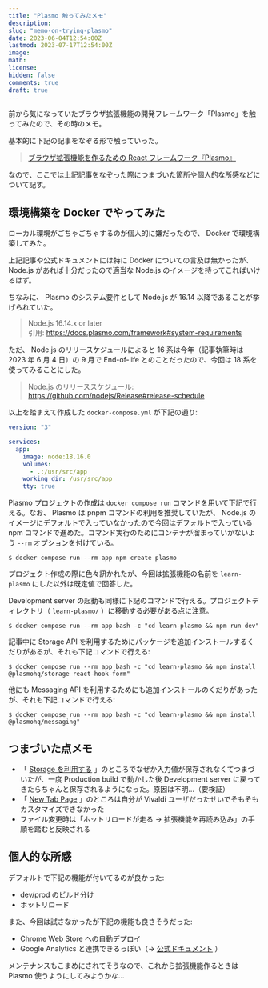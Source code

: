 ```yaml
---
title: "Plasmo 触ってみたメモ"
description:
slug: "memo-on-trying-plasmo"
date: 2023-06-04T12:54:00Z
lastmod: 2023-07-17T12:54:00Z
image:
math:
license:
hidden: false
comments: true
draft: true
---
```


前から気になっていたブラウザ拡張機能の開発フレームワーク「Plasmo」を触ってみたので、その時のメモ。

基本的に下記の記事をなぞる形で触っていった。

> [ブラウザ拡張機能を作るための React フレームワーク『Plasmo』](https://zenn.dev/nado1001/articles/plasmo-browser-extension)

なので、ここでは上記記事をなぞった際につまづいた箇所や個人的な所感などについて記す。

## 環境構築を Docker でやってみた

ローカル環境がごちゃごちゃするのが個人的に嫌だったので、 Docker で環境構築してみた。

上記記事や公式ドキュメントには特に Docker についての言及は無かったが、 Node.js があれば十分だったので適当な Node.js のイメージを持ってこればいけるはず。

ちなみに、 Plasmo のシステム要件として Node.js が 16.14 以降であることが挙げられていた。

> Node.js 16.14.x or later  
> 引用: https://docs.plasmo.com/framework#system-requirements

ただ、 Node.js のリリースケジュールによると 16 系は今年（記事執筆時は 2023 年 6 月 4 日）の 9 月で End-of-life とのことだったので、今回は 18 系を使ってみることにした。

> Node.js のリリーススケジュール:  
> https://github.com/nodejs/Release#release-schedule

以上を踏まえて作成した `docker-compose.yml` が下記の通り:

```yml
version: "3"

services:
  app:
    image: node:18.16.0
    volumes:
      - .:/usr/src/app
    working_dir: /usr/src/app
    tty: true
```

Plasmo プロジェクトの作成は `docker compose run` コマンドを用いて下記で行える。なお、 Plasmo は pnpm コマンドの利用を推奨していたが、 Node.js のイメージにデフォルトで入っていなかったので今回はデフォルトで入っている npm コマンドで進めた。コマンド実行のためにコンテナが溜まっていかないよう `--rm` オプションを付けている。

```
$ docker compose run --rm app npm create plasmo
```

プロジェクト作成の際に色々訊かれたが、今回は拡張機能の名前を `learn-plasmo` にした以外は既定値で回答した。

Development server の起動も同様に下記のコマンドで行える。プロジェクトディレクトリ（ `learn-plasmo/` ）に移動する必要がある点に注意。

```
$ docker compose run --rm app bash -c "cd learn-plasmo && npm run dev"
```

記事中に Storage API を利用するためにパッケージを追加インストールするくだりがあるが、それも下記コマンドで行える:

```
$ docker compose run --rm app bash -c "cd learn-plasmo && npm install @plasmohq/storage react-hook-form"
```

他にも Messaging API を利用するためにも追加インストールのくだりがあったが、それも下記コマンドで行える:

```
$ docker compose run --rm app bash -c "cd learn-plasmo && npm install @plasmohq/messaging"
```

## つまづいた点メモ

- 「 [Storage を利用する](https://zenn.dev/nado1001/articles/plasmo-browser-extension#storage%E3%82%92%E5%88%A9%E7%94%A8%E3%81%99%E3%82%8B) 」のところでなぜか入力値が保存されなくてつまづいたが、一度 Production build で動かした後 Development server に戻ってきたらちゃんと保存されるようになった。原因は不明…（要検証）
- 「 [New Tab Page](https://zenn.dev/nado1001/articles/plasmo-browser-extension#new-tab-page) 」のところは自分が Vivaldi ユーザだったせいでそもそもカスタマイズできなかった
- ファイル変更時は「ホットリロードが走る → 拡張機能を再読み込み」の手順を踏むと反映される

## 個人的な所感

デフォルトで下記の機能が付いてるのが良かった:

- dev/prod のビルド分け
- ホットリロード

また、今回は試さなかったが下記の機能も良さそうだった:

- Chrome Web Store への自動デプロイ
- Google Analytics と連携できるっぽい（→ [公式ドキュメント](https://docs.plasmo.com/quickstarts/with-google-analytics) ）

メンテナンスもこまめにされてそうなので、これから拡張機能作るときは Plasmo 使うようにしてみようかな…
